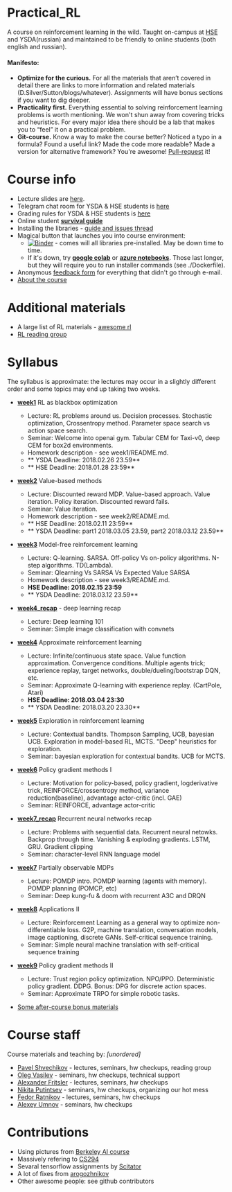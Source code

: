 # Practical_RL
A course on reinforcement learning in the wild.
Taught on-campus at [HSE](https://cs.hse.ru) and YSDA(russian)  and maintained to be friendly to online students (both english and russian).


#### Manifesto:
* __Optimize for the curious.__ For all the materials that aren’t covered in detail there are links to more information and related materials (D.Silver/Sutton/blogs/whatever). Assignments will have bonus sections if you want to dig deeper.
* __Practicality first.__ Everything essential to solving reinforcement learning problems is worth mentioning. We won't shun away from covering tricks and heuristics. For every major idea there should be a lab that makes you to “feel” it on a practical problem.
* __Git-course.__ Know a way to make the course better? Noticed a typo in a formula? Found a useful link? Made the code more readable? Made a version for alternative framework? You're awesome! [Pull-request](https://help.github.com/articles/about-pull-requests/) it!

# Course info
* Lecture slides are [here](https://yadi.sk/d/loPpY45J3EAYfU).
* Telegram chat room for YSDA & HSE students is [here](https://t.me/rlspring18)
* Grading rules for YSDA & HSE students is [here](https://github.com/yandexdataschool/Practical_RL/wiki/Homeworks-and-grading)
* Online student __[survival guide](https://github.com/yandexdataschool/Practical_RL/wiki/Online-student's-survival-guide)__
* Installing the libraries - [guide and issues thread](https://github.com/yandexdataschool/Practical_RL/issues/1)
* Magical button that launches you into course environment: 
    * [![Binder](https://mybinder.org/badge.svg)](https://mybinder.org/v2/gh/yandexdataschool/Practical_RL/master) - comes will all libraries pre-installed. May be down time to time.
    * If it's down, try [__google colab__](https://colab.research.google.com/) or [__azure notebooks__](http://notebooks.azure.com/). Those last longer, but they will require you to run installer commands (see ./Dockerfile).
* Anonymous [feedback form](https://docs.google.com/forms/d/e/1FAIpQLSdurWw97Sm9xCyYwC8g3iB5EibITnoPJW2IkOVQYE_kcXPh6Q/viewform) for everything that didn't go through e-mail.
* [About the course](https://github.com/yandexdataschool/Practical_RL/wiki/Practical-RL)

# Additional materials
* A large list of RL materials - [awesome rl](https://github.com/aikorea/awesome-rl)
* [RL reading group](https://github.com/yandexdataschool/Practical_RL/wiki/RL-reading-group)


# Syllabus

The syllabus is approximate: the lectures may occur in a slightly different order and some topics may end up taking two weeks.

* [__week1__](https://github.com/yandexdataschool/Practical_RL/tree/master/week1_intro) RL as blackbox optimization
  * Lecture: RL problems around us. Decision processes. Stochastic optimization, Crossentropy method. Parameter space search vs action space search.
  * Seminar: Welcome into openai gym. Tabular CEM for Taxi-v0, deep CEM for box2d environments.
  * Homework description - see week1/README.md. 
  * ** YSDA Deadline: 2018.02.26 23.59**
  * ** HSE Deadline: 2018.01.28 23:59**
  
* [__week2__](https://github.com/yandexdataschool/Practical_RL/tree/master/week2_value_based) Value-based methods
  * Lecture: Discounted reward MDP. Value-based approach. Value iteration. Policy iteration. Discounted reward fails.
  * Seminar: Value iteration.  
  * Homework description - see week2/README.md. 
  * ** HSE Deadline: 2018.02.11 23:59**
  * ** YSDA Deadline: part1 2018.03.05 23.59, part2 2018.03.12 23.59**
  

* [__week3__](https://github.com/yandexdataschool/Practical_RL/tree/master/week3_model_free) Model-free reinforcement learning
  * Lecture: Q-learning. SARSA. Off-policy Vs on-policy algorithms. N-step algorithms. TD(Lambda).
  * Seminar: Qlearning Vs SARSA Vs Expected Value SARSA
  * Homework description - see week3/README.md. 
  * **HSE Deadline: 2018.02.15 23:59**
  * ** YSDA Deadline: 2018.03.12 23.59**
     
* [__week4_recap__](https://github.com/yandexdataschool/Practical_RL/tree/master/week4_%5Brecap%5D_deep_learning) - deep learning recap 
  * Lecture: Deep learning 101
  * Seminar: Simple image classification with convnets

* [__week4__](https://github.com/yandexdataschool/Practical_RL/tree/master/week4_approx_rl) Approximate reinforcement learning
  * Lecture: Infinite/continuous state space. Value function approximation. Convergence conditions. Multiple agents trick; experience replay, target networks, double/dueling/bootstrap DQN, etc.
  * Seminar:  Approximate Q-learning with experience replay. (CartPole, Atari)
  * **HSE Deadline: 2018.03.04 23:30**
  * ** YSDA Deadline: 2018.03.20 23.30**

* [__week5__](https://github.com/yandexdataschool/Practical_RL/tree/master/week5_explore) Exploration in reinforcement learning
  * Lecture: Contextual bandits. Thompson Sampling, UCB, bayesian UCB. Exploration in model-based RL, MCTS. "Deep" heuristics for exploration.
  * Seminar: bayesian exploration for contextual bandits. UCB for MCTS.

* [__week6__](https://github.com/yandexdataschool/Practical_RL/tree/master/week6_policy_based) Policy gradient methods I
  * Lecture: Motivation for policy-based, policy gradient, logderivative trick, REINFORCE/crossentropy method, variance reduction(baseline), advantage actor-critic (incl. GAE)
  * Seminar: REINFORCE, advantage actor-critic

* [__week7_recap__](https://github.com/yandexdataschool/Practical_RL/tree/master/week7_%5Brecap%5D_rnn) Recurrent neural networks recap
  * Lecture: Problems with sequential data. Recurrent neural netowks. Backprop through time. Vanishing & exploding gradients. LSTM, GRU. Gradient clipping
  * Seminar: character-level RNN language model

* [__week7__](https://github.com/yandexdataschool/Practical_RL/tree/master/week7_pomdp) Partially observable MDPs
  * Lecture: POMDP intro. POMDP learning (agents with memory). POMDP planning (POMCP, etc)
  * Seminar: Deep kung-fu & doom with recurrent A3C and DRQN
    
* [__week8__](https://github.com/yandexdataschool/Practical_RL/tree/master/week8_scst) Applications II
  * Lecture: Reinforcement Learning as a general way to optimize non-differentiable loss. G2P, machine translation, conversation models, image captioning, discrete GANs. Self-critical sequence training.
  * Seminar: Simple neural machine translation with self-critical sequence training

* [__week9__](https://github.com/yandexdataschool/Practical_RL/tree/master/week9_policy_II) Policy gradient methods II
  * Lecture: Trust region policy optimization. NPO/PPO. Deterministic policy gradient. DDPG. Bonus: DPG for discrete action spaces.
  * Seminar: Approximate TRPO for simple robotic tasks.

* [Some after-course bonus materials](https://github.com/yandexdataschool/Practical_RL/tree/master/yet_another_week)
  

# Course staff
Course materials and teaching by: _[unordered]_
- [Pavel Shvechikov](https://github.com/bestxolodec) - lectures, seminars, hw checkups, reading group
- [Oleg Vasilev](https://github.com/Omrigan) - seminars, hw checkups, technical support
- [Alexander Fritsler](https://github.com/Fritz449) - lectures, seminars, hw checkups
- [Nikita Putintsev](https://github.com/qwasser) - seminars, hw checkups, organizing our hot mess
- [Fedor Ratnikov](https://github.com/justheuristic/) - lectures, seminars, hw checkups
- [Alexey Umnov](https://github.com/alexeyum) - seminars, hw checkups

# Contributions
* Using pictures from [Berkeley AI course](http://ai.berkeley.edu/home.html)
* Massively refering to [CS294](http://rll.berkeley.edu/deeprlcourse/)
* Sevaral tensorflow assignments by [Scitator](https://github.com/Scitator)
* A lot of fixes from [arogozhnikov](https://github.com/arogozhnikov)
* Other awesome people: see github contributors

